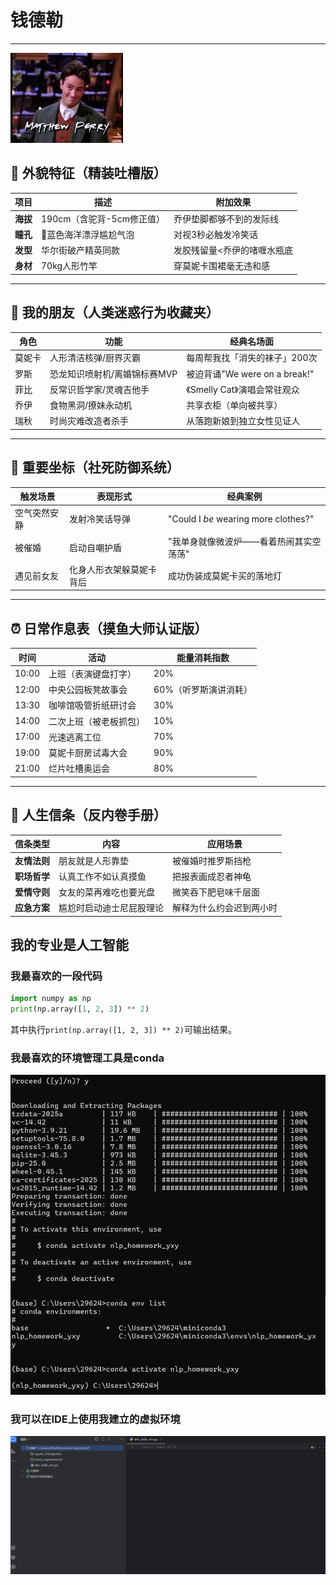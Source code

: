 # 钱德勒 

---
![](https://github.com/livoxzxd/-/blob/main/%E4%B8%8B%E8%BD%BD%20(1).jpg)
## 👔 外貌特征（精装吐槽版）
| 项目       | 描述                          | 附加效果                   |
|------------|-------------------------------|--------------------------|
| **海拔**   | 190cm（含驼背-5cm修正值）      | 乔伊垫脚都够不到的发际线     |
| **瞳孔**   | 👀蓝色海洋漂浮尴尬气泡          | 对视3秒必触发冷笑话         |
| **发型**   | 华尔街破产精英同款             | 发胶残留量<乔伊的啫喱水瓶底  |
| **身材**   | 70kg人形竹竿                  | 穿莫妮卡围裙毫无违和感       |

---

## 👫 我的朋友（人类迷惑行为收藏夹）
| 角色       | 功能                          | 经典名场面                  |
|------------|------------------------------|---------------------------|
| 莫妮卡     | 人形清洁核弹/厨界灭霸          | 每周帮我找「消失的袜子」200次 |
| 罗斯       | 恐龙知识喷射机/离婚锦标赛MVP    | 被迫背诵"We were on a break!" |
| 菲比       | 反常识哲学家/灵魂吉他手         | 《Smelly Cat》演唱会常驻观众  |
| 乔伊       | 食物黑洞/撩妹永动机             | 共享衣柜（单向被共享）        |
| 瑞秋       | 时尚灾难改造者杀手          | 从落跑新娘到独立女性见证人     |

---

## 🌟 重要坐标（社死防御系统）
| 触发场景             | 表现形式                      | 经典案例                           |
|----------------------|-----------------------------|----------------------------------|
| 空气突然安静         | 发射冷笑话导弹               | "Could I *be* wearing more clothes?" |
| 被催婚               | 启动自嘲护盾                 | "我单身就像微波炉——看着热闹其实空荡荡" |
| 遇见前女友           | 化身人形衣架躲莫妮卡背后       | 成功伪装成莫妮卡买的落地灯          |

---

## ⏰ 日常作息表（摸鱼大师认证版）
| 时间         | 活动                      | 能量消耗指数           |
|--------------|--------------------------|----------------------|
| 10:00        | 上班（表演键盘打字）        |  20%       |
| 12:00        | 中央公园板凳故事会          |  60%（听罗斯演讲消耗） |
| 13:30        | 咖啡馆吸管折纸研讨会        |  30%               |
| 14:00        | 二次上班（被老板抓包）      |  10%            |
| 17:00        | 光速逃离工位              |  70%         |
| 19:00        | 莫妮卡厨房试毒大会         |  90%       |
| 21:00        | 烂片吐槽奥运会             |  80%        |

---

## 💫 人生信条（反内卷手册）
| 信条类型       | 内容                          | 应用场景                 |
|----------------|-----------------------------|------------------------|
| **友情法则**   | 朋友就是人形靠垫              | 被催婚时推罗斯挡枪        |
| **职场哲学**   | 认真工作不如认真摸鱼           | 把报表画成忍者神龟         |
| **爱情守则**   | 女友的菜再难吃也要光盘         | 微笑吞下肥皂味千层面       |
| **应急方案**   | 尴尬时启动迪士尼屁股理论        | 解释为什么约会迟到两小时    |

## 我的专业是人工智能
### 我最喜欢的一段代码

```python
import numpy as np
print(np.array([1, 2, 3]) ** 2)
```
其中执行`print(np.array([1, 2, 3]) ** 2)`可输出结果。

### 我最喜欢的环境管理工具是conda
![](https://github.com/livoxzxd/-/blob/main/YTYYXXXY.png)


### 我可以在IDE上使用我建立的虚拟环境
![](https://github.com/livoxzxd/-/blob/main/YYXXYY.png)


